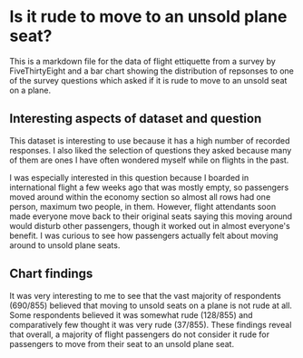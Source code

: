 # Is it rude to move to an unsold plane seat?
This is a markdown file for the data of flight ettiquette from a survey by FiveThirtyEight and a bar chart showing the distribution of repsonses to one of the survey questions which asked if it is rude to move to an unsold seat on a plane.
## Interesting aspects of dataset and question
This dataset is interesting to use because it has a high number of recorded responses. I also liked the selection of questions they asked because many of them are ones I have often wondered myself while on flights in the past.

I was especially interested in this question because I boarded in international flight a few weeks ago that was mostly empty, so passengers moved around within the economy section so almost all rows had one person, maximum two people, in them. However, flight attendants soon made everyone move back to their original seats saying this moving around would disturb other passengers, though it worked out in almost everyone's benefit. I was curious to see how passengers actually felt about moving around to unsold plane seats. 
## Chart findings
It was very interesting to me to see that the vast majority of respondents (690/855) believed that moving to unsold seats on a plane is not rude at all. Some respondents believed it was somewhat rude (128/855) and comparatively few thought it was very rude (37/855). These findings reveal that overall, a majority of flight passengers do not consider it rude for passengers to move from their seat to an unsold plane seat.
